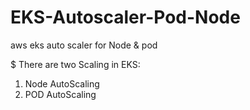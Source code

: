 # EKS-Autoscaler-Pod-Node
aws eks auto scaler for Node &amp; pod


$ There are two Scaling in EKS: 
  1. Node AutoScaling
  2. POD AutoScaling

